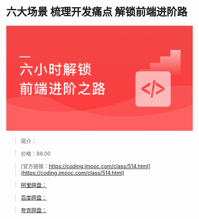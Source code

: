 # 六大场景 梳理开发痛点 解锁前端进阶路

![img](../../assets/60b742180988584905400304.png)

> 简介：

> 价格：88.00

> [官方链接：https://coding.imooc.com/class/514.html](https://coding.imooc.com/class/514.html)

> [阿里网盘：]()

> [百度网盘：]()

> [夸克网盘：]()
